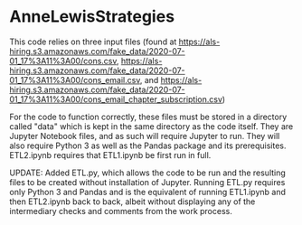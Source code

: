 # AnneLewisStrategies

This code relies on three input files 
(found at https://als-hiring.s3.amazonaws.com/fake_data/2020-07-01_17%3A11%3A00/cons.csv, 
https://als-hiring.s3.amazonaws.com/fake_data/2020-07-01_17%3A11%3A00/cons_email.csv, and 
https://als-hiring.s3.amazonaws.com/fake_data/2020-07-01_17%3A11%3A00/cons_email_chapter_subscription.csv)

For the code to function correctly, these files must be stored in a directory called "data" which is kept in the same directory as the code itself. 
They are Jupyter Notebook files, and as such will require Jupyter to run. They will also require Python 3 as well as the Pandas package and its prerequisites. 
ETL2.ipynb requires that ETL1.ipynb be first run in full. 

UPDATE: Added ETL.py, which allows the code to be run and the resulting files to be created without installation of Jupyter. Running ETL.py requires only Python 3 and Pandas and is the equivalent of running ETL1.ipynb and then ETL2.ipynb back to back, albeit without displaying any of the intermediary checks and comments from the work process. 
